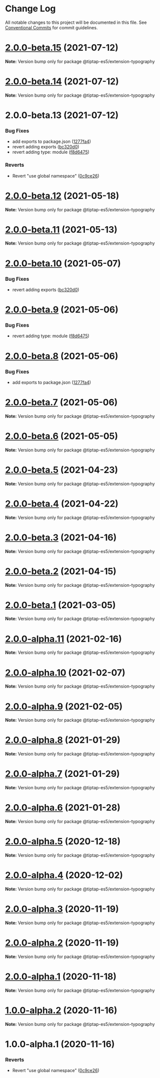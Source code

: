 # Change Log

All notable changes to this project will be documented in this file.
See [Conventional Commits](https://conventionalcommits.org) for commit guidelines.

# [2.0.0-beta.15](https://github.com/justame/tiptap/compare/@tiptap-es5/extension-typography@2.0.0-beta.14...@tiptap-es5/extension-typography@2.0.0-beta.15) (2021-07-12)

**Note:** Version bump only for package @tiptap-es5/extension-typography





# [2.0.0-beta.14](https://github.com/justame/tiptap/compare/@tiptap-es5/extension-typography@2.0.0-beta.13...@tiptap-es5/extension-typography@2.0.0-beta.14) (2021-07-12)

**Note:** Version bump only for package @tiptap-es5/extension-typography





# 2.0.0-beta.13 (2021-07-12)


### Bug Fixes

* add exports to package.json ([1277fa4](https://github.com/justame/tiptap/commit/1277fa47151e9c039508cdb219bdd0ffe647f4ee))
* revert adding exports ([bc320d0](https://github.com/justame/tiptap/commit/bc320d0b4b80b0e37a7e47a56e0f6daec6e65d98))
* revert adding type: module ([f8d6475](https://github.com/justame/tiptap/commit/f8d6475e2151faea6f96baecdd6bd75880d50d2c))


### Reverts

* Revert "use global namespace" ([0c9ce26](https://github.com/justame/tiptap/commit/0c9ce26c02c07d88a757c01b0a9d7f9e2b0b7502))





# [2.0.0-beta.12](https://github.com/ueberdosis/tiptap/compare/@tiptap-es5/extension-typography@2.0.0-beta.11...@tiptap-es5/extension-typography@2.0.0-beta.12) (2021-05-18)

**Note:** Version bump only for package @tiptap-es5/extension-typography

# [2.0.0-beta.11](https://github.com/ueberdosis/tiptap/compare/@tiptap-es5/extension-typography@2.0.0-beta.10...@tiptap-es5/extension-typography@2.0.0-beta.11) (2021-05-13)

**Note:** Version bump only for package @tiptap-es5/extension-typography

# [2.0.0-beta.10](https://github.com/ueberdosis/tiptap/compare/@tiptap-es5/extension-typography@2.0.0-beta.9...@tiptap-es5/extension-typography@2.0.0-beta.10) (2021-05-07)

### Bug Fixes

- revert adding exports ([bc320d0](https://github.com/ueberdosis/tiptap/commit/bc320d0b4b80b0e37a7e47a56e0f6daec6e65d98))

# [2.0.0-beta.9](https://github.com/ueberdosis/tiptap/compare/@tiptap-es5/extension-typography@2.0.0-beta.8...@tiptap-es5/extension-typography@2.0.0-beta.9) (2021-05-06)

### Bug Fixes

- revert adding type: module ([f8d6475](https://github.com/ueberdosis/tiptap/commit/f8d6475e2151faea6f96baecdd6bd75880d50d2c))

# [2.0.0-beta.8](https://github.com/ueberdosis/tiptap/compare/@tiptap-es5/extension-typography@2.0.0-beta.7...@tiptap-es5/extension-typography@2.0.0-beta.8) (2021-05-06)

### Bug Fixes

- add exports to package.json ([1277fa4](https://github.com/ueberdosis/tiptap/commit/1277fa47151e9c039508cdb219bdd0ffe647f4ee))

# [2.0.0-beta.7](https://github.com/ueberdosis/tiptap/compare/@tiptap-es5/extension-typography@2.0.0-beta.6...@tiptap-es5/extension-typography@2.0.0-beta.7) (2021-05-06)

**Note:** Version bump only for package @tiptap-es5/extension-typography

# [2.0.0-beta.6](https://github.com/ueberdosis/tiptap/compare/@tiptap-es5/extension-typography@2.0.0-beta.5...@tiptap-es5/extension-typography@2.0.0-beta.6) (2021-05-05)

**Note:** Version bump only for package @tiptap-es5/extension-typography

# [2.0.0-beta.5](https://github.com/ueberdosis/tiptap/compare/@tiptap-es5/extension-typography@2.0.0-beta.4...@tiptap-es5/extension-typography@2.0.0-beta.5) (2021-04-23)

**Note:** Version bump only for package @tiptap-es5/extension-typography

# [2.0.0-beta.4](https://github.com/ueberdosis/tiptap/compare/@tiptap-es5/extension-typography@2.0.0-beta.3...@tiptap-es5/extension-typography@2.0.0-beta.4) (2021-04-22)

**Note:** Version bump only for package @tiptap-es5/extension-typography

# [2.0.0-beta.3](https://github.com/ueberdosis/tiptap/compare/@tiptap-es5/extension-typography@2.0.0-beta.2...@tiptap-es5/extension-typography@2.0.0-beta.3) (2021-04-16)

**Note:** Version bump only for package @tiptap-es5/extension-typography

# [2.0.0-beta.2](https://github.com/ueberdosis/tiptap/compare/@tiptap-es5/extension-typography@2.0.0-beta.1...@tiptap-es5/extension-typography@2.0.0-beta.2) (2021-04-15)

**Note:** Version bump only for package @tiptap-es5/extension-typography

# [2.0.0-beta.1](https://github.com/ueberdosis/tiptap/compare/@tiptap-es5/extension-typography@2.0.0-alpha.11...@tiptap-es5/extension-typography@2.0.0-beta.1) (2021-03-05)

**Note:** Version bump only for package @tiptap-es5/extension-typography

# [2.0.0-alpha.11](https://github.com/ueberdosis/tiptap/compare/@tiptap-es5/extension-typography@2.0.0-alpha.10...@tiptap-es5/extension-typography@2.0.0-alpha.11) (2021-02-16)

**Note:** Version bump only for package @tiptap-es5/extension-typography

# [2.0.0-alpha.10](https://github.com/ueberdosis/tiptap/compare/@tiptap-es5/extension-typography@2.0.0-alpha.9...@tiptap-es5/extension-typography@2.0.0-alpha.10) (2021-02-07)

**Note:** Version bump only for package @tiptap-es5/extension-typography

# [2.0.0-alpha.9](https://github.com/ueberdosis/tiptap/compare/@tiptap-es5/extension-typography@2.0.0-alpha.8...@tiptap-es5/extension-typography@2.0.0-alpha.9) (2021-02-05)

**Note:** Version bump only for package @tiptap-es5/extension-typography

# [2.0.0-alpha.8](https://github.com/ueberdosis/tiptap/compare/@tiptap-es5/extension-typography@2.0.0-alpha.7...@tiptap-es5/extension-typography@2.0.0-alpha.8) (2021-01-29)

**Note:** Version bump only for package @tiptap-es5/extension-typography

# [2.0.0-alpha.7](https://github.com/ueberdosis/tiptap/compare/@tiptap-es5/extension-typography@2.0.0-alpha.6...@tiptap-es5/extension-typography@2.0.0-alpha.7) (2021-01-29)

**Note:** Version bump only for package @tiptap-es5/extension-typography

# [2.0.0-alpha.6](https://github.com/ueberdosis/tiptap/compare/@tiptap-es5/extension-typography@2.0.0-alpha.5...@tiptap-es5/extension-typography@2.0.0-alpha.6) (2021-01-28)

**Note:** Version bump only for package @tiptap-es5/extension-typography

# [2.0.0-alpha.5](https://github.com/ueberdosis/tiptap/compare/@tiptap-es5/extension-typography@2.0.0-alpha.4...@tiptap-es5/extension-typography@2.0.0-alpha.5) (2020-12-18)

**Note:** Version bump only for package @tiptap-es5/extension-typography

# [2.0.0-alpha.4](https://github.com/ueberdosis/tiptap/compare/@tiptap-es5/extension-typography@2.0.0-alpha.3...@tiptap-es5/extension-typography@2.0.0-alpha.4) (2020-12-02)

**Note:** Version bump only for package @tiptap-es5/extension-typography

# [2.0.0-alpha.3](https://github.com/ueberdosis/tiptap/compare/@tiptap-es5/extension-typography@2.0.0-alpha.2...@tiptap-es5/extension-typography@2.0.0-alpha.3) (2020-11-19)

**Note:** Version bump only for package @tiptap-es5/extension-typography

# [2.0.0-alpha.2](https://github.com/ueberdosis/tiptap/compare/@tiptap-es5/extension-typography@2.0.0-alpha.1...@tiptap-es5/extension-typography@2.0.0-alpha.2) (2020-11-19)

**Note:** Version bump only for package @tiptap-es5/extension-typography

# [2.0.0-alpha.1](https://github.com/ueberdosis/tiptap/compare/@tiptap-es5/extension-typography@1.0.0-alpha.2...@tiptap-es5/extension-typography@2.0.0-alpha.1) (2020-11-18)

**Note:** Version bump only for package @tiptap-es5/extension-typography

# [1.0.0-alpha.2](https://github.com/ueberdosis/tiptap/compare/@tiptap-es5/extension-typography@1.0.0-alpha.1...@tiptap-es5/extension-typography@1.0.0-alpha.2) (2020-11-16)

**Note:** Version bump only for package @tiptap-es5/extension-typography

# 1.0.0-alpha.1 (2020-11-16)

### Reverts

- Revert "use global namespace" ([0c9ce26](https://github.com/ueberdosis/tiptap/commit/0c9ce26c02c07d88a757c01b0a9d7f9e2b0b7502))
